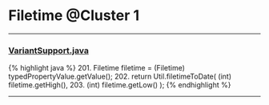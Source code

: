 # Filetime @Cluster 1

***

### [VariantSupport.java](https://searchcode.com/codesearch/view/97383361/)
{% highlight java %}
201. Filetime filetime = (Filetime) typedPropertyValue.getValue();
202. return Util.filetimeToDate( (int) filetime.getHigh(),
203.         (int) filetime.getLow() );
{% endhighlight %}

***

